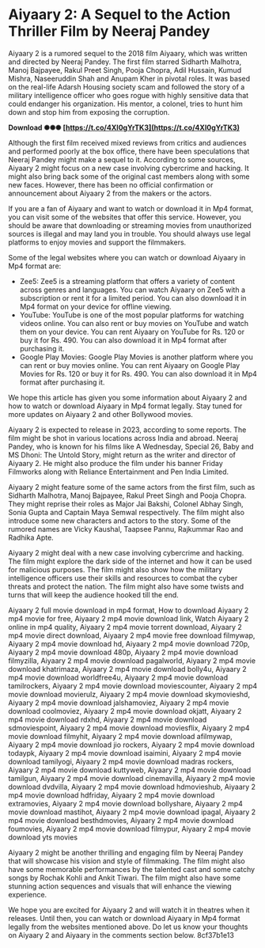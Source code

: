 # Aiyaary 2: A Sequel to the Action Thriller Film by Neeraj Pandey
 
Aiyaary 2 is a rumored sequel to the 2018 film Aiyaary, which was written and directed by Neeraj Pandey. The first film starred Sidharth Malhotra, Manoj Bajpayee, Rakul Preet Singh, Pooja Chopra, Adil Hussain, Kumud Mishra, Naseeruddin Shah and Anupam Kher in pivotal roles. It was based on the real-life Adarsh Housing society scam and followed the story of a military intelligence officer who goes rogue with highly sensitive data that could endanger his organization. His mentor, a colonel, tries to hunt him down and stop him from exposing the corruption.
 
**Download ✺✺✺ [https://t.co/4Xl0gYrTK3](https://t.co/4Xl0gYrTK3)**


 
Although the first film received mixed reviews from critics and audiences and performed poorly at the box office, there have been speculations that Neeraj Pandey might make a sequel to it. According to some sources, Aiyaary 2 might focus on a new case involving cybercrime and hacking. It might also bring back some of the original cast members along with some new faces. However, there has been no official confirmation or announcement about Aiyaary 2 from the makers or the actors.
 
If you are a fan of Aiyaary and want to watch or download it in Mp4 format, you can visit some of the websites that offer this service. However, you should be aware that downloading or streaming movies from unauthorized sources is illegal and may land you in trouble. You should always use legal platforms to enjoy movies and support the filmmakers.
 
Some of the legal websites where you can watch or download Aiyaary in Mp4 format are:
 
- Zee5: Zee5 is a streaming platform that offers a variety of content across genres and languages. You can watch Aiyaary on Zee5 with a subscription or rent it for a limited period. You can also download it in Mp4 format on your device for offline viewing.
- YouTube: YouTube is one of the most popular platforms for watching videos online. You can also rent or buy movies on YouTube and watch them on your device. You can rent Aiyaary on YouTube for Rs. 120 or buy it for Rs. 490. You can also download it in Mp4 format after purchasing it.
- Google Play Movies: Google Play Movies is another platform where you can rent or buy movies online. You can rent Aiyaary on Google Play Movies for Rs. 120 or buy it for Rs. 490. You can also download it in Mp4 format after purchasing it.

We hope this article has given you some information about Aiyaary 2 and how to watch or download Aiyaary in Mp4 format legally. Stay tuned for more updates on Aiyaary 2 and other Bollywood movies.
  
Aiyaary 2 is expected to release in 2023, according to some reports. The film might be shot in various locations across India and abroad. Neeraj Pandey, who is known for his films like A Wednesday, Special 26, Baby and MS Dhoni: The Untold Story, might return as the writer and director of Aiyaary 2. He might also produce the film under his banner Friday Filmworks along with Reliance Entertainment and Pen India Limited.
 
Aiyaary 2 might feature some of the same actors from the first film, such as Sidharth Malhotra, Manoj Bajpayee, Rakul Preet Singh and Pooja Chopra. They might reprise their roles as Major Jai Bakshi, Colonel Abhay Singh, Sonia Gupta and Captain Maya Semwal respectively. The film might also introduce some new characters and actors to the story. Some of the rumored names are Vicky Kaushal, Taapsee Pannu, Rajkummar Rao and Radhika Apte.
 
Aiyaary 2 might deal with a new case involving cybercrime and hacking. The film might explore the dark side of the internet and how it can be used for malicious purposes. The film might also show how the military intelligence officers use their skills and resources to combat the cyber threats and protect the nation. The film might also have some twists and turns that will keep the audience hooked till the end.
 
Aiyaary 2 full movie download in mp4 format,  How to download Aiyaary 2 mp4 movie for free,  Aiyaary 2 mp4 movie download link,  Watch Aiyaary 2 online in mp4 quality,  Aiyaary 2 mp4 movie torrent download,  Aiyaary 2 mp4 movie direct download,  Aiyaary 2 mp4 movie free download filmywap,  Aiyaary 2 mp4 movie download hd,  Aiyaary 2 mp4 movie download 720p,  Aiyaary 2 mp4 movie download 480p,  Aiyaary 2 mp4 movie download filmyzilla,  Aiyaary 2 mp4 movie download pagalworld,  Aiyaary 2 mp4 movie download khatrimaza,  Aiyaary 2 mp4 movie download bolly4u,  Aiyaary 2 mp4 movie download worldfree4u,  Aiyaary 2 mp4 movie download tamilrockers,  Aiyaary 2 mp4 movie download moviescounter,  Aiyaary 2 mp4 movie download movierulz,  Aiyaary 2 mp4 movie download skymovieshd,  Aiyaary 2 mp4 movie download jalshamoviez,  Aiyaary 2 mp4 movie download coolmoviez,  Aiyaary 2 mp4 movie download okjatt,  Aiyaary 2 mp4 movie download rdxhd,  Aiyaary 2 mp4 movie download sdmoviespoint,  Aiyaary 2 mp4 movie download moviesflix,  Aiyaary 2 mp4 movie download filmyhit,  Aiyaary 2 mp4 movie download afilmywap,  Aiyaary 2 mp4 movie download jio rockers,  Aiyaary 2 mp4 movie download todaypk,  Aiyaary 2 mp4 movie download isaimini,  Aiyaary 2 mp4 movie download tamilyogi,  Aiyaary 2 mp4 movie download madras rockers,  Aiyaary 2 mp4 movie download kuttyweb,  Aiyaary 2 mp4 movie download tamilgun,  Aiyaary 2 mp4 movie download cinemavilla,  Aiyaary 2 mp4 movie download dvdvilla,  Aiyaary 2 mp4 movie download hdmovieshub,  Aiyaary 2 mp4 movie download hdfriday,  Aiyaary 2 mp4 movie download extramovies,  Aiyaary 2 mp4 movie download bollyshare,  Aiyaary 2 mp4 movie download mastihot,  Aiyaary 2 mp4 movie download ipagal,  Aiyaary 2 mp4 movie download besthdmovies,  Aiyaary 2 mp4 movie download foumovies,  Aiyaary 2 mp4 movie download filmypur,  Aiyaary 2 mp4 movie download yts movies
 
Aiyaary 2 might be another thrilling and engaging film by Neeraj Pandey that will showcase his vision and style of filmmaking. The film might also have some memorable performances by the talented cast and some catchy songs by Rochak Kohli and Ankit Tiwari. The film might also have some stunning action sequences and visuals that will enhance the viewing experience.
 
We hope you are excited for Aiyaary 2 and will watch it in theatres when it releases. Until then, you can watch or download Aiyaary in Mp4 format legally from the websites mentioned above. Do let us know your thoughts on Aiyaary 2 and Aiyaary in the comments section below.
 8cf37b1e13
 
